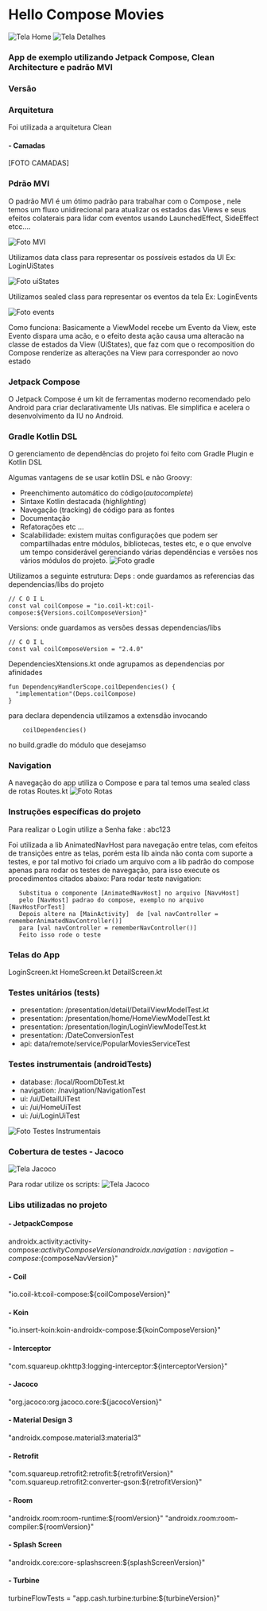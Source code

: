 

# Hello Compose Movies

![Tela Home](home.png)    ![Tela Detalhes](details.png)
### App de exemplo utilizando Jetpack Compose, Clean Architecture e padrão MVI

### Versão

### Arquitetura
Foi utilizada a arquitetura Clean
#### - Camadas

[FOTO CAMADAS]

### Pdrão MVI
O padrão MVI é um ótimo padrão para trabalhar com o Compose , nele temos um fluxo unidirecional para atualizar os estados das Views e  seus efeitos colaterais para lidar com eventos usando LaunchedEffect, SideEffect etcc....

![Foto MVI](img/mvi.png)

Utilizamos data class para representar os possíveis estados da UI
Ex: LoginUiStates

![Foto uiStates](img/uiStates.png)

Utilizamos sealed class para representar os eventos da tela
Ex: LoginEvents

![Foto events](img/events.png)

Como funciona:
Basicamente a ViewModel recebe um Evento da View,
este Evento dispara uma acão, e o efeito desta ação causa uma alteracão na classe de estados da View (UiStates), que  faz com que o recomposition do Compose renderize as alterações na View para corresponder ao novo estado

### Jetpack Compose
O Jetpack Compose é um kit de ferramentas moderno recomendado pelo Android para criar declarativamente UIs nativas. Ele simplifica e acelera o desenvolvimento da IU no Android.

### Gradle Kotlin DSL

O gerenciamento de dependências do projeto foi feito com Gradle Plugin e Kotlin DSL

Algumas vantagens de se usar kotlin DSL e não Groovy:
-   Preenchimento automático do código(_autocomplete_)
-   Sintaxe Kotlin destacada (_highlighting_)
-   Navegação (tracking) de código para as fontes
-   Documentação
-   Refatorações etc …
-  Scalabilidade: existem muitas configurações que podem ser compartilhadas entre módulos, bibliotecas, testes etc, e o que envolve um tempo considerável gerenciando várias dependências e versões nos vários módulos do projeto.
   ![Foto gradle](img/buildSrc.png)


Utilizamos a seguinte estrutura:
Deps : onde guardamos as referencias das dependencias/libs do projeto

	// C O I L  
	const val coilCompose = "io.coil-kt:coil-		
	compose:${Versions.coilComposeVersion}"

Versions: onde guardamos as versões dessas dependencias/libs

	// C O I L  
	const val coilComposeVersion = "2.4.0"

DependenciesXtensions.kt onde agrupamos as dependencias por afinidades

	fun DependencyHandlerScope.coilDependencies() {  
	  "implementation"(Deps.coilCompose)  
	}

para declara dependencia utilizamos a extensdão
invocando

		coilDependencies()  

no build.gradle do módulo que desejamso


### Navigation
A navegação do app utiliza o Compose e para tal temos uma sealed class de rotas
Routes.kt
![Foto Rotas](img/routes.png)

### Instruções específicas do projeto
Para realizar o Login utilize a
Senha fake : abc123

Foi utilizada a lib AnimatedNavHost para navegação entre telas, com efeitos de transições entre as telas, porém esta lib ainda não conta com suporte a testes, e por tal motivo foi criado um arquivo com a lib padrão do compose apenas para rodar os testes de navegação, para isso execute os procedimentos citados abaixo:
Para rodar teste navigation:

       Substitua o componente [AnimatedNavHost] no arquivo [NavvHost]
       pelo [NavHost] padrao do compose, exemplo no arquivo [NavHostForTest]
       Depois altere na [MainActivity]  de [val navController = rememberAnimatedNavController()]
       para [val navController = rememberNavController()]
       Feito isso rode o teste



### Telas do App

LoginScreen.kt
HomeScreen.kt
DetailScreen.kt

### Testes unitários (tests)
- presentation:  /presentation/detail/DetailViewModelTest.kt
- presentation:  /presentation/home/HomeViewModelTest.kt
- presentation:  /presentation/login/LoginViewModelTest.kt
- presentation: /DateConversionTest
- api: data/remote/service/PopularMoviesServiceTest


### Testes instrumentais (androidTests)
- database: /local/RoomDbTest.kt
- navigation:  /navigation/NavigationTest
- ui: /ui/DetailUiTest
- ui: /ui/HomeUiTest
- ui: /ui/LoginUiTest

![Foto Testes Instrumentais](img/androidTest.png)

### Cobertura de testes - Jacoco
![Tela Jacoco](jacoco.png)

Para rodar utilize os scripts:
![Tela Jacoco](jacocos.png)


### Libs utilizadas no projeto

#### - JetpackCompose
androidx.activity:activity-compose:${activityComposeVersion}
androidx.navigation:navigation-compose:${composeNavVersion}"

#### - Coil
"io.coil-kt:coil-compose:${coilComposeVersion}"

#### - Koin
"io.insert-koin:koin-androidx-compose:${koinComposeVersion}"

#### - Interceptor
"com.squareup.okhttp3:logging-interceptor:${interceptorVersion}"

#### - Jacoco
"org.jacoco:org.jacoco.core:${jacocoVersion}"

#### - Material Design 3
"androidx.compose.material3:material3"

#### - Retrofit
"com.squareup.retrofit2:retrofit:${retrofitVersion}"
"com.squareup.retrofit2:converter-gson:${retrofitVersion}"

#### - Room
"androidx.room:room-runtime:${roomVersion}"  
"androidx.room:room-compiler:${roomVersion}"

#### - Splash Screen
"androidx.core:core-splashscreen:${splashScreenVersion}"

#### - Turbine
turbineFlowTests =  "app.cash.turbine:turbine:${turbineVersion}"
